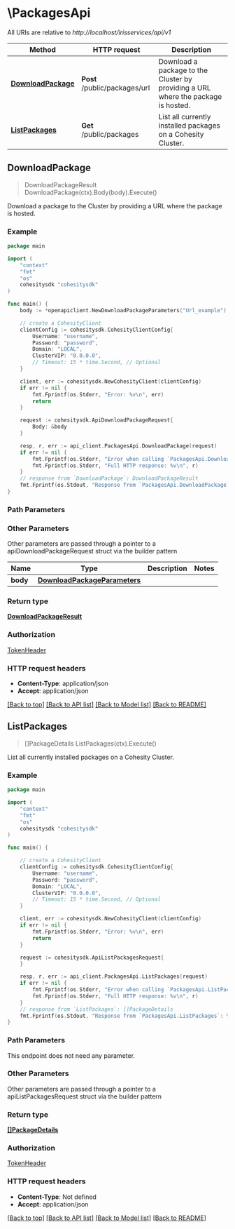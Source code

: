 # \PackagesApi

All URIs are relative to *http://localhost/irisservices/api/v1*

Method | HTTP request | Description
------------- | ------------- | -------------
[**DownloadPackage**](PackagesApi.md#DownloadPackage) | **Post** /public/packages/url | Download a package to the Cluster by providing a URL where the package is hosted.
[**ListPackages**](PackagesApi.md#ListPackages) | **Get** /public/packages | List all currently installed packages on a Cohesity Cluster.



## DownloadPackage

> DownloadPackageResult DownloadPackage(ctx).Body(body).Execute()

Download a package to the Cluster by providing a URL where the package is hosted.



### Example

```go
package main

import (
    "context"
    "fmt"
    "os"
    cohesitysdk "cohesitysdk"
)

func main() {
    body := *openapiclient.NewDownloadPackageParameters("Url_example") // DownloadPackageParameters | 

    // create a CohesityClient
    clientConfig := cohesitysdk.CohesityClientConfig{
        Username: "username",
        Password: "password",
        Domain: "LOCAL",
        ClusterVIP: "0.0.0.0",
        // Timeout: 15 * time.Second, // Optional 
    }

    client, err := cohesitysdk.NewCohesityClient(clientConfig)
    if err != nil {
        fmt.Fprintf(os.Stderr, "Error: %v\n", err)
        return
    }

    request := cohesitysdk.ApiDownloadPackageRequest{
        Body: &body
    }

    resp, r, err := api_client.PackagesApi.DownloadPackage(request)
    if err != nil {
        fmt.Fprintf(os.Stderr, "Error when calling `PackagesApi.DownloadPackage``: %v\n", err)
        fmt.Fprintf(os.Stderr, "Full HTTP response: %v\n", r)
    }
    // response from `DownloadPackage`: DownloadPackageResult
    fmt.Fprintf(os.Stdout, "Response from `PackagesApi.DownloadPackage`: %v\n", resp)
}
```

### Path Parameters



### Other Parameters

Other parameters are passed through a pointer to a apiDownloadPackageRequest struct via the builder pattern


Name | Type | Description  | Notes
------------- | ------------- | ------------- | -------------
 **body** | [**DownloadPackageParameters**](DownloadPackageParameters.md) |  | 

### Return type

[**DownloadPackageResult**](DownloadPackageResult.md)

### Authorization

[TokenHeader](../README.md#TokenHeader)

### HTTP request headers

- **Content-Type**: application/json
- **Accept**: application/json

[[Back to top]](#) [[Back to API list]](../README.md#documentation-for-api-endpoints)
[[Back to Model list]](../README.md#documentation-for-models)
[[Back to README]](../README.md)


## ListPackages

> []PackageDetails ListPackages(ctx).Execute()

List all currently installed packages on a Cohesity Cluster.



### Example

```go
package main

import (
    "context"
    "fmt"
    "os"
    cohesitysdk "cohesitysdk"
)

func main() {

    // create a CohesityClient
    clientConfig := cohesitysdk.CohesityClientConfig{
        Username: "username",
        Password: "password",
        Domain: "LOCAL",
        ClusterVIP: "0.0.0.0",
        // Timeout: 15 * time.Second, // Optional 
    }

    client, err := cohesitysdk.NewCohesityClient(clientConfig)
    if err != nil {
        fmt.Fprintf(os.Stderr, "Error: %v\n", err)
        return
    }

    request := cohesitysdk.ApiListPackagesRequest{
    }

    resp, r, err := api_client.PackagesApi.ListPackages(request)
    if err != nil {
        fmt.Fprintf(os.Stderr, "Error when calling `PackagesApi.ListPackages``: %v\n", err)
        fmt.Fprintf(os.Stderr, "Full HTTP response: %v\n", r)
    }
    // response from `ListPackages`: []PackageDetails
    fmt.Fprintf(os.Stdout, "Response from `PackagesApi.ListPackages`: %v\n", resp)
}
```

### Path Parameters

This endpoint does not need any parameter.

### Other Parameters

Other parameters are passed through a pointer to a apiListPackagesRequest struct via the builder pattern


### Return type

[**[]PackageDetails**](PackageDetails.md)

### Authorization

[TokenHeader](../README.md#TokenHeader)

### HTTP request headers

- **Content-Type**: Not defined
- **Accept**: application/json

[[Back to top]](#) [[Back to API list]](../README.md#documentation-for-api-endpoints)
[[Back to Model list]](../README.md#documentation-for-models)
[[Back to README]](../README.md)

